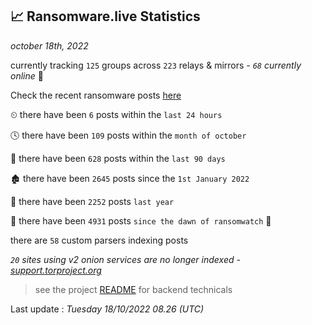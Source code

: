 
## 📈 Ransomware.live Statistics
_october 18th, 2022_

currently tracking `125` groups across `223` relays & mirrors - _`68` currently online_ 📡

Check the recent ransomware posts [here](https://www.ransomware.live/#/recentposts)


⏲ there have been `6` posts within the `last 24 hours`

🕓 there have been `109` posts within the `month of october`

📅 there have been `628` posts within the `last 90 days`

🏚 there have been `2645` posts since the `1st January 2022`

🚀 there have been `2252` posts `last year`

🦕 there have been `4931` posts `since the dawn of ransomwatch` 🐣

there are `58` custom parsers indexing posts

_`20` sites using v2 onion services are no longer indexed - [support.torproject.org](https://support.torproject.org/onionservices/v2-deprecation/)_

> see the project [README](https://github.com/jmousqueton/ransomwatch#readme) for backend technicals



Last update : _Tuesday 18/10/2022 08.26 (UTC)_

